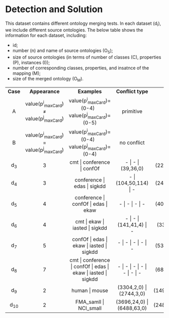 # Detection and Solution 

This dataset contains different ontology merging tests. In each dataset (d<sub>i</sub>), we include different source ontologies. The below table shows the information for each dataset, including: 
* id; 
* number (n) and name of source ontologies (O<sub>S</sub>); 
* size of source ontologies (in terms of number of classes (C), properties (P), instances (I)); 
* number of corresponding classes, properties, and insatnce of the mapping (M); 
* size of the merged ontology (O<sub>M</sub>).

<table align="center">
<tbody>
<tr align="center">
  <td><b>Case</b></td>
  <td><b>Appearance</b></td>
  <td><b>Examples</b></td>
  <td><b>Conflict type</b></td>
</tr>
  
  <tr align="center">
    <td>A</td>
    <td>value(p<sup>i</sup><sub>maxCard</sub>)  <span>&#8800;</span> value(p<sup>j</sup><sub>maxCard</sub>)</td>
    <td>value(p<sup>i</sup><sub>maxCard</sub>)=(0-4) &nbsp;&nbsp; value(p<sup>j</sup><sub>maxCard</sub>)=(0-5)</td>
    <td>primitive </td>
  </tr>

<tr align="center">
    <td>B</td>
    <td>value(p<sup>i</sup><sub>maxCard</sub>) = value(p<sup>j</sup><sub>maxCard</sub>)</td>
    <td>value(p<sup>i</sup><sub>maxCard</sub>)=(0-4) &nbsp;&nbsp; value(p<sup>j</sup><sub>maxCard</sub>)=(0-4)</td>
    <td>no conflict </td>
  </tr>
  <tr align="center">
    <td>d<sub>3</sub></td>
    <td>3</td>
    <td>cmt | conference | confOf</td>
    <td>- | - | (39,36,0)</td>
    <td>(22,11,0)</td>
    <td>(97,147,0)</td>
  </tr>
  
  <tr align="center">
    <td>d<sub>4</sub></td>
    <td>3</td>
    <td>conference | edas | sigkdd</td>
    <td>- | (104,50,114) | -</td>
    <td>(24,10,0)</td>
    <td>(179,132,114)</td>
  </tr>
  
  <tr align="center">
    <td>d<sub>5</sub></td>
    <td>4</td>
    <td>conference | confOf | edas | ekaw</td>
    <td>- | - | - | - </td>
    <td>(40,13,0)</td>
    <td>(199,167,114)</td>
  </tr>
  
  <tr align="center">
    <td>d<sub>6</sub></td>
    <td>4</td>
    <td>cmt | ekaw | iasted | sigkdd</td>
    <td>- | - | (141,41,4) | -</td>
    <td>(33,5,0)</td>
    <td>(246,156,4)</td>
  </tr>
  
  <tr align="center">
    <td>d<sub>7</sub></td>
    <td>5</td>
    <td>confOf | edas | ekaw | iasted | sigkdd</td>
    <td>- | - | - | - | -</td>
    <td>(53,13,0)</td>
    <td>(305,174,118)</td>
  </tr>
  
  <tr align="center">
    <td>d<sub>8</sub></td>
    <td>7</td>
    <td>cmt | conference | confOf | edas | ekaw | iasted | sigkdd</td>
    <td>- | - | - | - | - | - | - </td>
    <td>(68,27,0)</td>
    <td>(334,274,118)</td>
  </tr>
  
  <tr align="center">
    <td>d<sub>9</sub></td>
    <td>2</td>
    <td>human | mouse</td>
    <td>(3304,2,0) | (2744,3,0)</td>
    <td>(1490,0,0)</td>
    <td>(4526,4,0)</td>
  </tr>
  
  <tr align="center">
    <td>d<sub>10</sub></td>
    <td>2</td>
    <td>FMA_samll | NCI_small</td>
    <td>(3696,24,0) | (6488,63,0)</td>
    <td>(2480,0,0)</td>
    <td>(7285,87,0)</td>
  </tr>
 </table>
